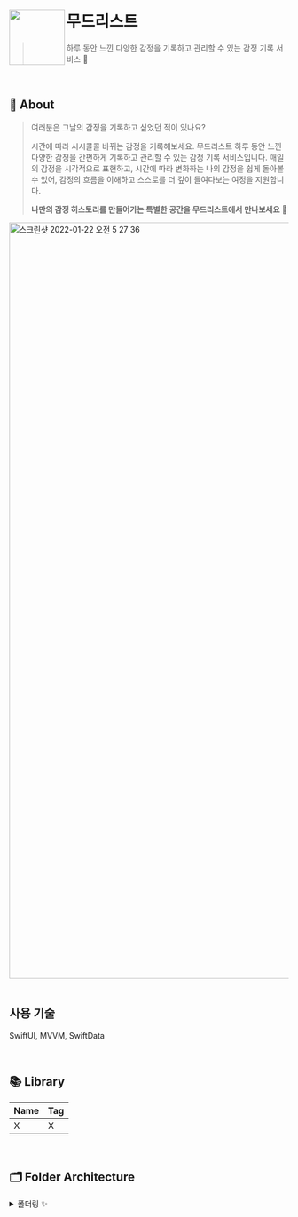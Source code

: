 # 무드리스트<img src="https://github.com/user-attachments/assets/ada22e02-6b22-43c1-8fcf-fcb4051f0aec" align=left width=100>

> 하루 동안 느낀 다양한 감정을 기록하고 관리할 수 있는 감정 기록 서비스 🥰

<br />

## 💭 About

> 여러분은 그날의 감정을 기록하고 싶었던 적이 있나요?
>
> 시간에 따라 시시콜콜 바뀌는 감정을 기록해보세요.
>무드리스트 하루 동안 느낀 다양한 감정을 간편하게 기록하고 관리할 수 있는 감정 기록 서비스입니다. 
>매일의 감정을 시각적으로 표현하고, 시간에 따라 변화하는 나의 감정을 쉽게 돌아볼 수 있어, 감정의 흐름을 이해하고 스스로를 더 깊이 들여다보는 여정을 지원합니다.
> 
>**나만의 감정 히스토리를 만들어가는 특별한 공간을 무드리스트에서 만나보세요** 🙂

<img width="1363" alt="스크린샷 2022-01-22 오전 5 27 36" src="https://github.com/user-attachments/assets/585f605a-8a1e-4224-8e8a-f8f5e1781735">

<br />
<br />

## 사용 기술
SwiftUI, MVVM, SwiftData

<br />

## 📚 Library

| Name | Tag |
| --- | --- |
| X | X  |

<br />

## 🗂 Folder Architecture

<details markdown="1">
<summary>폴더링 ✨</summary>

- 🗂 App
    - MoodListApp.swift
    - ContentView.swift
- 🗂 Model
    - MoodModel.swift
    - MoodEntry.swift
    - ImageResource.swift
- 🗂 ViewModel
    - MoodViewModel.swift
- 🗂 View
    - MainView.swift
    - MoodView.swift
    - NoteView.swift
    - IconView.swift
- 🗂 Component
    - MoodEntryList.swift
    - MoodEntryRow.swift
    - MonthPicker.swift
    - MoodActionButton.swift
- 🗂 Common
    - AppLocalized.swift
- 🗂 Utilities
    - HapticFeedbackManager.swift
    - TransparentBlur.swift

</details>

<br />
